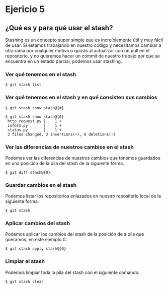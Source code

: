 # Ejericio 5

## ¿Qué es y para qué usar el stash?

Stashing es un concepto super simple que es increíblemente útil y muy fácil de usar. Si estamos trabajando en nuestro código y necesitamos cambiar a otra rama por cualquier motivo o quizás al actualizar con un pull en el repositorio, y no queremos hacer un commit de nuestro trabajo por que se encuentra en un estado parcial, podemos usar stashing.

### Ver qué tenemos en el stash

```
$ git stash list
``` 

### Ver qué tenemos en el stash y en qué consisten sus cambios

```
$ git stash show stash@{#}
```

```
$ git stash show stash@{0}
 http_request.py |    1 +
 inform.py       |    1 +
 status.py       |    1 +
 3 files changed, 3 insertions(+), 0 deletions(-)
```

### Ver las diferencias de nuestros cambios en el stash

Podemos ver las diferencias de nuestros cambios que tenemos guardados en una posición de la pila del stash de la siguiente forma.

```
$ git diff stash@{0}
```

### Guardar cambios en el stash

Podemos listar los repositorios enlazados en nuestro repositorio local de la siguiente forma:

```
$ git stash
```   

### Aplicar cambios del stash

Podemos aplicar los cambios del stash de la posición de a pila que queramos, en este ejemplo 0:

```
$ git stash apply stash@{0}
```   

### Limpiar el stash

Podemos limpiar toda la pila del stash con el siguiente comando:

```
$ git stash clear
```   
